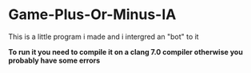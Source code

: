 # Game-Plus-Or-Minus-IA
This is a little program i made and i intergred an "bot" to it 

**To run it you need to compile it on a clang 7.0 compiler otherwise you probably have some errors**
